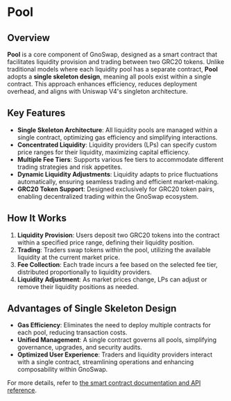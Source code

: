 # Pool

## Overview

**Pool** is a core component of GnoSwap, designed as a smart contract that facilitates liquidity provision and trading between two GRC20 tokens. Unlike traditional models where each liquidity pool has a separate contract, **Pool** adopts a **single skeleton design**, meaning all pools exist within a single contract. This approach enhances efficiency, reduces deployment overhead, and aligns with Uniswap V4's singleton architecture.

## Key Features

- **Single Skeleton Architecture**: All liquidity pools are managed within a single contract, optimizing gas efficiency and simplifying interactions.
- **Concentrated Liquidity**: Liquidity providers (LPs) can specify custom price ranges for their liquidity, maximizing capital efficiency.
- **Multiple Fee Tiers**: Supports various fee tiers to accommodate different trading strategies and risk appetites.
- **Dynamic Liquidity Adjustments**: Liquidity adapts to price fluctuations automatically, ensuring seamless trading and efficient market-making.
- **GRC20 Token Support**: Designed exclusively for GRC20 token pairs, enabling decentralized trading within the GnoSwap ecosystem.

## How It Works

1. **Liquidity Provision**: Users deposit two GRC20 tokens into the contract within a specified price range, defining their liquidity position.
2. **Trading**: Traders swap tokens within the pool, utilizing the available liquidity at the current market price.
3. **Fee Collection**: Each trade incurs a fee based on the selected fee tier, distributed proportionally to liquidity providers.
4. **Liquidity Adjustment**: As market prices change, LPs can adjust or remove their liquidity positions as needed.

## Advantages of Single Skeleton Design

- **Gas Efficiency**: Eliminates the need to deploy multiple contracts for each pool, reducing transaction costs.
- **Unified Management**: A single contract governs all pools, simplifying governance, upgrades, and security audits.
- **Optimized User Experience**: Traders and liquidity providers interact with a single contract, streamlining operations and enhancing composability within GnoSwap.

For more details, refer to [the smart contract documentation and API reference](https://docs.gnoswap.io/contracts/pool/pool.gno).